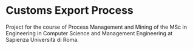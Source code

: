 # Customs Export Process
Project for the course of Process Management and Mining of the MSc in Engineering in Computer Science and Management Engineering at Sapienza Università di Roma.
